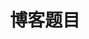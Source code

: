 ﻿---
layout: post
title: 博客题目
description: 描述
category: blog
---





[BeiYuu]:    http://beiyuu.com  "BeiYuu"
